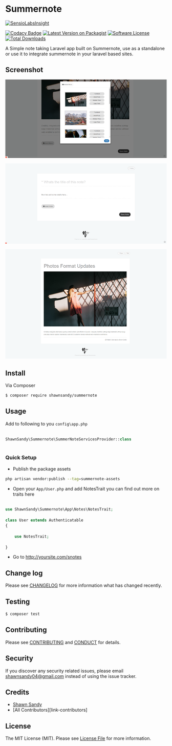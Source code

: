 # Summernote

[![SensioLabsInsight](https://insight.sensiolabs.com/projects/a1a12aa0-0eb5-4a65-828a-dfce0c47037d/big.png)](https://insight.sensiolabs.com/projects/a1a12aa0-0eb5-4a65-828a-dfce0c47037d)

[![Codacy Badge](https://api.codacy.com/project/badge/Grade/1d5a9c928f2c4ddd90f67ef15685ea1c)](https://www.codacy.com/app/shawnsandy04/snotes?utm_source=github.com&utm_medium=referral&utm_content=shawnsandy/snotes&utm_campaign=badger)
[![Latest Version on Packagist][ico-version]][link-packagist]
[![Software License][ico-license]](LICENSE.md)
[![Total Downloads][ico-downloads]][link-downloads]

A Simple note taking Laravel app built on Summernote, use as a standalone or use it to integrate summernote in your laravel based sites.

## Screenshot

![alt text](editor-with-photo-browser.png "Logo Title Text 1")

![alt text](new-note.png "Logo Title Text 1")

![alt text](notes.png "Logo Title Text 1")

## Install

Via Composer

``` bash
$ composer require shawnsandy/summernote
```

## Usage

Add to following to you `config\app.php`

``` php

ShawnSandy\Summernote\SummerNoteServicesProvider::class
 
```

### Quick Setup

- Publish the package assets 

``` bash 
php artisan vendor:publish --tag=summernote-assets
```

- Open your `App/User.php` and add NotesTrait you can find out more on traits here 

```php

use ShawnSandy\Summernote\App\Notes\NotesTrait;

class User extends Authenticatable
{

    use NotesTrait;

}

```

- Go to http://yoursite.com/snotes


## Change log

Please see [CHANGELOG](CHANGELOG.md) for more information what has changed recently.

## Testing

``` bash
$ composer test
```

## Contributing

Please see [CONTRIBUTING](CONTRIBUTING.md) and [CONDUCT](CONDUCT.md) for details.

## Security

If you discover any security related issues, please email shawnsandy04@gmail.com instead of using the issue tracker.

## Credits

- [Shawn Sandy][link-author]
- [All Contributors][link-contributors]

## License

The MIT License (MIT). Please see [License File](LICENSE.md) for more information.

[ico-version]: https://img.shields.io/packagist/v/shawnsandy/summernote.svg?style=flat-square
[ico-license]: https://img.shields.io/badge/license-MIT-brightgreen.svg?style=flat-square
[ico-downloads]: https://img.shields.io/packagist/dt/shawnsandy/summernote.svg?style=flat-square

[link-packagist]: https://packagist.org/packages/shawnsandy/summernote
[link-downloads]: https://packagist.org/packages/shawnsandy/summernote
[link-author]: https://github.com/shawnsandy

